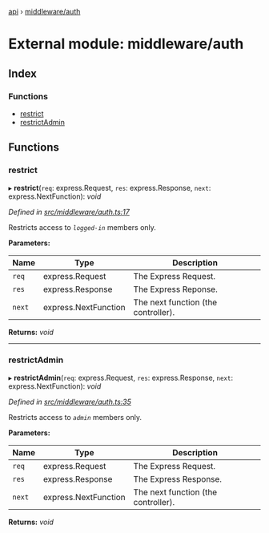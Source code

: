 [api](../README.md) › [middleware/auth](middleware_auth.md)

# External module: middleware/auth

## Index

### Functions

* [restrict](middleware_auth.md#restrict)
* [restrictAdmin](middleware_auth.md#restrictadmin)

## Functions

###  restrict

▸ **restrict**(`req`: express.Request, `res`: express.Response, `next`: express.NextFunction): *void*

*Defined in [src/middleware/auth.ts:17](https://github.com/KainPlan/api/blob/b101ea0/src/middleware/auth.ts#L17)*

Restricts access to _`logged-in`_ members only.

**Parameters:**

Name | Type | Description |
------ | ------ | ------ |
`req` | express.Request | The Express Request. |
`res` | express.Response | The Express Reponse. |
`next` | express.NextFunction | The next function (the controller).  |

**Returns:** *void*

___

###  restrictAdmin

▸ **restrictAdmin**(`req`: express.Request, `res`: express.Response, `next`: express.NextFunction): *void*

*Defined in [src/middleware/auth.ts:35](https://github.com/KainPlan/api/blob/b101ea0/src/middleware/auth.ts#L35)*

Restricts access to _`admin`_ members only.

**Parameters:**

Name | Type | Description |
------ | ------ | ------ |
`req` | express.Request | The Express Request. |
`res` | express.Response | The Express Response. |
`next` | express.NextFunction | The next function (the controller).  |

**Returns:** *void*
